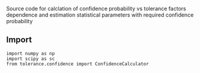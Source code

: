Source code for calclation of confidence probability vs tolerance factors dependence and estimation statistical parameters with required confidence probability

## Import
```text
import numpy as np
import scipy as sc
from tolerance.confidence import ConfidenceCalculator
```
